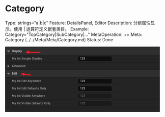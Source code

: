 # Category

Type: strings=“a|b|c”
Feature: DetailsPanel, Editor
Description: 分组属性显示。使用 | 运算符定义嵌套类目。
Example: Category="TopCategory|SubCategory|...”
MetaOperation: +=
Meta: Category (../../Meta/Meta/Category.md)
Status: Done

![Untitled](Category/Untitled.png)